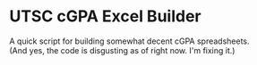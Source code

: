 # UTSC cGPA Excel Builder
A quick script for building somewhat decent cGPA spreadsheets. \
(And yes, the code is disgusting as of right now. I'm fixing it.)
